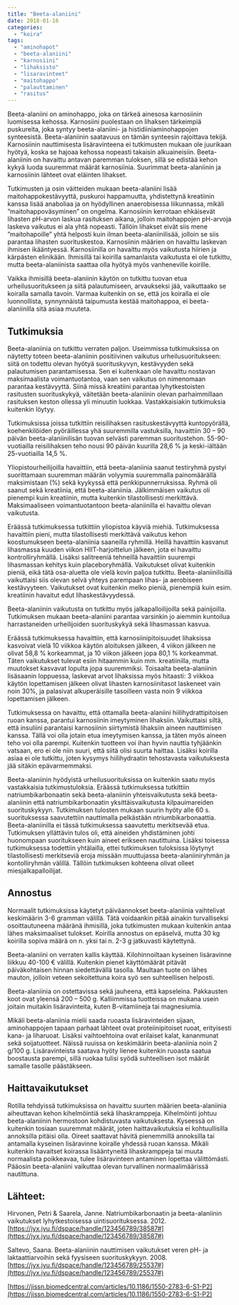```yaml
---
title: "Beeta-alaniini"
date: 2018-01-16
categories: 
  - "koira"
tags: 
  - "aminohapot"
  - "beeta-alaniini"
  - "karnosiini"
  - "lihaksisto"
  - "lisaravinteet"
  - "maitohappo"
  - "palauttaminen"
  - "rasitus"
---
```


Beeta-alaniini on aminohappo, joka on tärkeä ainesosa karnosiinin luomisessa kehossa. Karnosiini puolestaan on lihaksen tärkeimpiä puskureita, joka syntyy beeta-alaniini- ja histidiiniaminohappojen synteesistä. Beeta-alaniinin saatavuus on tämän synteesin rajoittava tekijä. Karnosiinin nauttimisesta lisäravinteena ei tutkimusten mukaan ole juurikaan hyötyä, koska se hajoaa kehossa nopeasti takaisin alkuaineisiin. Beeta-alaniinin on havaittu antavan paremman tuloksen, sillä se edistää kehon kykyä luoda suuremmat määrät karnosiinia. Suurimmat beeta-alaniinin ja karnosiinin lähteet ovat eläinten lihakset.

<!--more-->

Tutkimusten ja osin väitteiden mukaan beeta-alaniini lisää maitohappokestävyyttä, puskuroi happamuutta, yhdistettynä kreatiinin kanssa lisää anaboliaa ja on hyödyllinen anaerobisessa liikunnassa, mikäli ”maitohappoväsyminen” on ongelma. Karnosiinin kerrotaan ehkäisevät lihasten pH-arvon laskua rasituksen aikana, jolloin maitohappojen pH-arvoja laskeva vaikutus ei ala yhtä nopeasti. Tällöin lihakset eivät siis mene ”maitohapoille” yhtä helposti kuin ilman beeta-alaniinilisää, jolloin se siis parantaa lihasten suorituskestoa. Karnosiinin määrien on havaittu laskevan ihmisen ikääntyessä. Karnosiinilla on havaittu myös vaikutusta hiirien ja kärpästen elinikään. Ihmisillä tai koirilla samanlaista vaikutusta ei ole tutkittu, mutta beeta-alaniinista saattaa olla hyötyä myös vanheneville koirille.

Vaikka ihmisillä beeta-alaniinin käytön on tutkittu tuovan etua urheilusuoritukseen ja siitä palautumiseen, arvaukseksi jää, vaikuttaako se koiralla samalla tavoin. Varmaa kuitenkin on se, että jos koiralla ei ole luonnollista, synnynnäistä taipumusta kestää maitohappoa, ei beeta-alaniinilla sitä asiaa muuteta.

## Tutkimuksia

Beeta-alaniinia on tutkittu verraten paljon. Useimmissa tutkimuksissa on näytetty toteen beeta-alaniinin positiivinen vaikutus urheilusuoritukseen: siitä on todettu olevan hyötyä suorituskyvyn, kestävyyden sekä palautumisen parantamisessa. Sen ei kuitenkaan ole havaittu nostavan maksimaalista voimantuotantoa, vaan sen vaikutus on nimenomaan parantaa kestävyyttä. Siinä missä kreatiini parantaa lyhytkestoisten rasitusten suorituskykyä, väitetään beeta-alaniinin olevan parhaimmillaan rasituksen keston ollessa yli minuutin luokkaa. Vastakkaisiakin tutkimuksia kuitenkin löytyy.

Tutkimuksissa joissa tutkittiin reisilihaksen rasituskestävyyttä kuntopyörällä, koehenkilöiden pyöräillessa yhä suuremmilla vastuksilla, havaittiin 30 – 90 päivän beeta-alaniinilisän tuovan selvästi paremman suoritustehon. 55-90-vuotiailla reisilihaksen teho nousi 90 päivän kuurilla 28,6 % ja keski-iältään 25-vuotiailla 14,5 %.

Yliopistourheilijoilla havaittiin, että beeta-alaniinia saanut testiryhmä pystyi suorittamaan suuremman määrän volyymia suuremmalla painomäärällä maksimistaan (%) sekä kyykyssä että penkkipunnerruksissa. Ryhmä oli saanut sekä kreatiinia, että beeta-alaniinia. Jälkimmäisen vaikutus oli pienempi kuin kreatiinin, mutta kuitenkin tilastollisesti merkittävä. Maksimaaliseen voimantuotantoon beeta-alaniinilla ei havaittu olevan vaikutusta.

Eräässä tutkimuksessa tutkittiin yliopistoa käyviä miehiä. Tutkimuksessa havaittiin pieni, mutta tilastollisesti merkittävä vaikutus kehon koostumukseen beeta-alaniinia saaneilla ryhmillä. Heillä havaittiin kasvanut lihasmassa kuuden viikon HIIT-harjoittelun jälkeen, jota ei havaittu kontrolliryhmällä. Lisäksi salitreeniä tehneillä havaittiin suurempi lihasmassan kehitys kuin placeboryhmällä. Vaikutukset olivat kuitenkin pieniä, eikä tätä osa-aluetta ole vielä kovin paljoa tutkittu. Beeta-alaniinilisillä vaikuttaisi siis olevan selvä yhteys parempaan lihas- ja aerobiseen kestävyyteen. Vaikutukset ovat kuitenkin melko pieniä, pienempiä kuin esim. kreatiinin havaitut edut lihaskestävyydessä.

Beeta-alaniinin vaikutusta on tutkittu myös jalkapalloilijoilla sekä painijoilla. Tutkimuksen mukaan beeta-alaniini parantaa varsinkin jo aiemmin kuntoilua harrastaneiden urheilijoiden suorituskykyä sekä lihasmassan kasvua.

Eräässä tutkimuksessa havaittiin, että karnosiinipitoisuudet lihaksissa kasvoivat vielä 10 viikkoa käytön aloituksen jälkeen, 4 viikon jälkeen ne olivat 58,8 % korkeammat, ja 10 viikon jälkeen jopa 80,1 % korkeammat. Täten vaikutukset tulevat esiin hitaammin kuin mm. kreatiinilla, mutta muutokset kasvavat lopulta jopa suuremmiksi. Toisaalta beeta-alaniinin lisäsaanin loppuessa, laskevat arvot lihaksissa myös hitaasti: 3 viikkoa käytön lopettamisen jälkeen olivat lihasten karnosiinitasot laskeneet vain noin 30%, ja palasivat alkuperäisille tasoilleen vasta noin 9 viikkoa lopettamisen jälkeen.

Tutkimuksessa on havaittu, että ottamalla beeta-alaniini hiilihydrattipitoisen ruoan kanssa, parantui karnosiinin imeytyminen lihaksiin. Vaikuttaisi siltä, että insuliini parantaisi karnosiinin siirtymistä lihaksiin aineen nauttimisen kanssa. Tällä voi olla jotain etua imeytymisen kanssa, ja täten myös aineen teho voi olla parempi. Kuitenkin tuotteen voi ihan hyvin nauttia tyhjäänkin vatsaan, ero ei ole niin suuri, että siitä olisi suurta haittaa. Lisäksi koirilla asiaa ei ole tutkittu, joten kysymys hiilihydraatin tehostavasta vaikutuksesta jää sitäkin epävarmemmaksi.

Beeta-alaniinin hyödyistä urheilusuorituksissa on kuitenkin saatu myös vastakkaisia tutkimustuloksia. Eräässä tutkimuksessa tutkittiin natriumbikarbonaatin sekä beeta-alaniinin yhteisvaikutusta sekä beeta-alaniinin että natriumbikarbonaatin yksittäisvaikutusta kilpauimareiden suorituskykyyn. Tutkimuksen tulosten mukaan suurin hyöty alle 60 s. suorituksessa saavutettiin nauttimalla pelkästään ntriumbikarbonaattia. Beeta-alaniinilla ei tässä tutkimuksessa saavutettu merkitsevää etua. Tutkimuksen yllättävin tulos oli, että aineiden yhdistäminen johti huonompaan suoritukseen kuin aineet erikseen nautittuina. Lisäksi toisessa tutkimuksessa todettiin yhtälailla, ettei tutkimuksen tuloksissa löytynyt tilastollisesti merkitseviä eroja missään muuttujassa beeta-alaniiniryhmän ja kontolliryhmän välillä. Tällöin tutkimuksen kohteena olivat olleet miesjalkapalloilijat.

## Annostus

Normaalit tutkimuksissa käytetyt päiväannokset beeta-alaniinia vaihtelivat keskimäärin 3-6 gramman välillä. Tätä voidaankin pitää ainakin turvalliseksi osoittautuneena määränä ihmisillä, joka tutkimusten mukaan kuitenkin antaa lähes maksimaaliset tulokset. Koirilla annostus on epäselvä, mutta 30 kg koirilla sopiva määrä on n. yksi tai n. 2-3 g jatkuvasti käytettynä.

Beeta-alaniini on verraten kallis käyttää. Kilohinnoiltaan kyseinen lisäravinne liikkuu 40-100 € välillä. Kuitenkin pienet käyttömäärät pitävät päiväkohtaisen hinnan siedettävällä tasolla. Maultaan tuote on lähes mauton, jolloin veteen sekoitettuna koira syö sen suhteellisen helposti.

Beeta-alaniinia on ostettavissa sekä jauheena, että kapseleina. Pakkausten koot ovat yleensä 200 – 500 g. Kalliimmissa tuotteissa on mukana usein joitain muitakin lisäravinteita, kuten B-vitamiineja tai magnesiumia.

Mikäli beeta-alaniinia mielii saada ruoasta lisäravinteiden sijaan, aminohappojen tapaan parhaat lähteet ovat proteiinipitoiset ruoat, erityisesti kana- ja liharuoat. Lisäksi vaihtoehtoina ovat erilaiset kalat, kananmunat sekä soijatuotteet. Näissä ruuissa on keskimäärin beeta-alaniinia noin 2 g/100 g. Lisäravinteista saatava hyöty lienee kuitenkin ruoasta saatua boostausta parempi, sillä ruokaa tulisi syödä suhteellisen isot määrät samalle tasolle päästäkseen.

## Haittavaikutukset

Rotilla tehdyissä tutkimuksissa on havaittu suurten määrien beeta-alaniinia aiheuttavan kehon kihelmöintiä sekä lihaskramppeja. Kihelmöinti johtuu beeta-alaniinin hermostoon kohdistuvasta vaikutuksesta. Kyseessä on kuitenkin tosiaan suuremmat määrät, joten haittavaikutuksia ei kohtuullisilla annoksilla pitäisi olla. Oireet saattavat hävitä pienemmillä annoksilla tai antamalla kyseinen lisäravinne koiralle yhdessä ruoan kanssa. Mikäli kuitenkin havaitset koirassa lisääntyneitä lihaskramppeja tai muuta normaalista poikkeavaa, tulee lisäravinteen antaminen lopettaa välittömästi. Pääosin beeta-alaniini vaikuttaa olevan turvallinen normaalimäärissä nautittuna.

## Lähteet:

Hirvonen, Petri & Saarela, Janne. Natriumbikarbonaatin ja beeta-alaniinin vaikutukset lyhytkestoisessa uintisuorituksessa. 2012. 
[https://jyx.jyu.fi/dspace/handle/123456789/38587#](https://jyx.jyu.fi/dspace/handle/123456789/38587#)

Saltevo, Saana. Beeta-alaniinin nauttimisen vaikutukset veren pH- ja laktaattiarvoihin sekä fyysiseen suorituskykyyn. 2008. [https://jyx.jyu.fi/dspace/handle/123456789/25537#](https://jyx.jyu.fi/dspace/handle/123456789/25537#)

[https://jissn.biomedcentral.com/articles/10.1186/1550-2783-6-S1-P2](https://jissn.biomedcentral.com/articles/10.1186/1550-2783-6-S1-P2)
